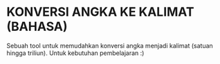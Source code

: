 # KONVERSI ANGKA KE KALIMAT (BAHASA)

Sebuah tool untuk memudahkan konversi angka menjadi kalimat (satuan hingga triliun). Untuk kebutuhan pembelajaran :)


```

```
